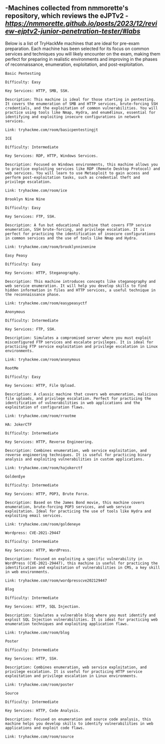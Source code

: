 -**Machines collected from nmmorette's repository, which reviews the eJPTv2**
-***https://nmmorette.github.io/posts/2023/12/review-ejptv2-junior-penetration-tester/#labs***
----------------------------------------------------------------------------------------------------------------------------------------
Below is a list of TryHackMe machines that are ideal for pre-exam preparation. Each machine has been selected for its focus on common services and techniques you will likely encounter on the exam, making them perfect for preparing in realistic environments and improving in the phases of reconnaissance, enumeration, exploitation, and post-exploitation.

    Basic Pentesting

    Difficulty: Easy

    Key Services: HTTP, SMB, SSH.

    Description: This machine is ideal for those starting in pentesting. It covers the enumeration of SMB and HTTP services, brute-forcing SSH credentials, and the exploitation of common vulnerabilities. You will practice using tools like Nmap, Hydra, and enum4linux, essential for identifying and exploiting insecure configurations in network services.

    Link: tryhackme.com/room/basicpentestingjt

    ICE

    Difficulty: Intermediate

    Key Services: RDP, HTTP, Windows Services.

    Description: Focused on Windows environments, this machine allows you to practice exploiting services like RDP (Remote Desktop Protocol) and web services. You will learn to use Metasploit to gain access and perform post-exploitation tasks, such as credential theft and privilege escalation.

    Link: tryhackme.com/room/ice

    Brooklyn Nine Nine

    Difficulty: Easy

    Key Services: FTP, SSH.

    Description: A fun but educational machine that covers FTP service enumeration, SSH brute-forcing, and privilege escalation. It is perfect for practicing the identification of insecure configurations in common services and the use of tools like Nmap and Hydra.

    Link: tryhackme.com/room/brooklynninenine

    Easy Peasy

    Difficulty: Easy

    Key Services: HTTP, Steganography.

    Description: This machine introduces concepts like steganography and web service enumeration. It will help you develop skills to find hidden information in files and HTTP services, a useful technique in the reconnaissance phase.

    Link: tryhackme.com/room/easypeasyctf

    Anonymous

    Difficulty: Intermediate

    Key Services: FTP, SSH.

    Description: Simulates a compromised server where you must exploit misconfigured FTP services and escalate privileges. It is ideal for practicing FTP service exploitation and privilege escalation in Linux environments.

    Link: tryhackme.com/room/anonymous

    RootMe

    Difficulty: Easy

    Key Services: HTTP, File Upload.

    Description: A classic machine that covers web enumeration, malicious file uploads, and privilege escalation. Perfect for practicing the identification of vulnerabilities in web applications and the exploitation of configuration flaws.

    Link: tryhackme.com/room/rrootme

    HA: JokerCTF

    Difficulty: Intermediate

    Key Services: HTTP, Reverse Engineering.

    Description: Combines enumeration, web service exploitation, and reverse engineering techniques. It is useful for practicing binary analysis and exploiting vulnerabilities in custom applications.

    Link: tryhackme.com/room/hajokerctf

    GoldenEye

    Difficulty: Intermediate

    Key Services: HTTP, POP3, Brute Force.

    Description: Based on the James Bond movie, this machine covers enumeration, brute-forcing POP3 services, and web service exploitation. Ideal for practicing the use of tools like Hydra and exploiting email services.

    Link: tryhackme.com/room/goldeneye

    Wordpress: CVE-2021-29447

    Difficulty: Intermediate

    Key Services: HTTP, WordPress.

    Description: Focused on exploiting a specific vulnerability in WordPress (CVE-2021-29447), this machine is useful for practicing the identification and exploitation of vulnerabilities in CMS, a key skill in web environments.

    Link: tryhackme.com/room/wordpresscve202129447

    Blog

    Difficulty: Intermediate

    Key Services: HTTP, SQL Injection.

    Description: Simulates a vulnerable blog where you must identify and exploit SQL Injection vulnerabilities. It is ideal for practicing web enumeration techniques and exploiting application flaws.

    Link: tryhackme.com/room/blog

    Poster

    Difficulty: Intermediate

    Key Services: HTTP, SSH.

    Description: Combines enumeration, web service exploitation, and privilege escalation. It is useful for practicing HTTP service exploitation and privilege escalation in Linux environments.

    Link: tryhackme.com/room/poster

    Source

    Difficulty: Intermediate

    Key Services: HTTP, Code Analysis.

    Description: Focused on enumeration and source code analysis, this machine helps you develop skills to identify vulnerabilities in web applications and exploit code flaws.

    Link: tryhackme.com/room/source